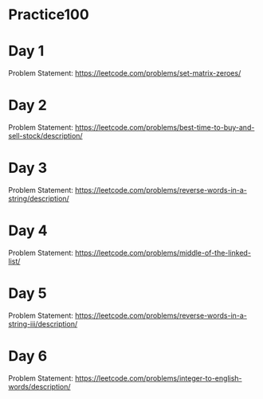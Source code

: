 # Practice100

# Day 1  
Problem Statement:  https://leetcode.com/problems/set-matrix-zeroes/

# Day 2  
Problem Statement:  https://leetcode.com/problems/best-time-to-buy-and-sell-stock/description/

# Day 3 
Problem Statement: https://leetcode.com/problems/reverse-words-in-a-string/description/

# Day 4
Problem Statement:  https://leetcode.com/problems/middle-of-the-linked-list/

# Day 5 
Problem Statement: https://leetcode.com/problems/reverse-words-in-a-string-iii/description/

# Day 6
Problem Statement: https://leetcode.com/problems/integer-to-english-words/description/
